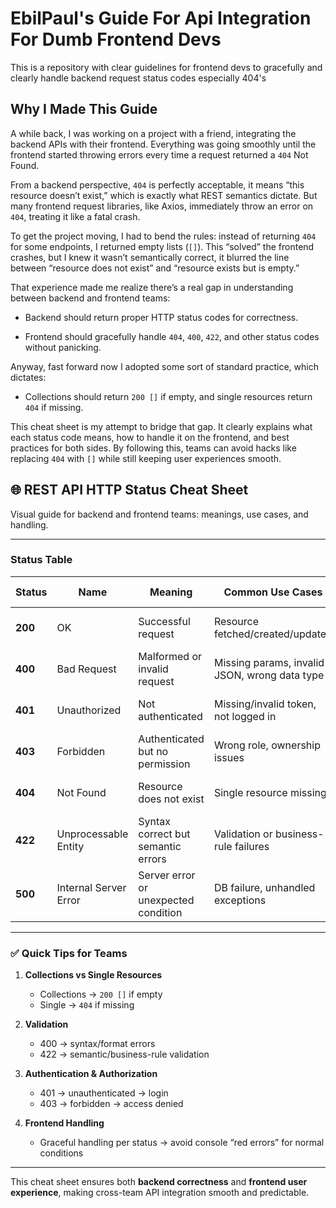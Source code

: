 # EbilPaul's Guide For Api Integration For Dumb Frontend Devs
This is a repository with clear guidelines for frontend devs to gracefully and clearly handle backend request status codes especially 404's


## Why I Made This Guide

A while back, I was working on a project with a friend, integrating the backend APIs with their frontend. Everything was going smoothly until the frontend started throwing errors every time a request returned a `404` Not Found.

From a backend perspective, `404` is perfectly acceptable, it means “this resource doesn’t exist,” which is exactly what REST semantics dictate. But many frontend request libraries, like Axios, immediately throw an error on `404`, treating it like a fatal crash.

To get the project moving, I had to bend the rules: instead of returning `404` for some endpoints, I returned empty lists (`[]`). This “solved” the frontend crashes, but I knew it wasn’t semantically correct, it blurred the line between “resource does not exist” and “resource exists but is empty.”

That experience made me realize there’s a real gap in understanding between backend and frontend teams:

* Backend should return proper HTTP status codes for correctness.

* Frontend should gracefully handle `404`, `400`, `422`, and other status codes without panicking.

Anyway, fast forward now I adopted some sort of standard practice, which dictates:

* Collections should return `200 []` if empty, and single resources return `404` if missing.

This cheat sheet is my attempt to bridge that gap. It clearly explains what each status code means, how to handle it on the frontend, and best practices for both sides. By following this, teams can avoid hacks like replacing `404` with `[]` while still keeping user experiences smooth.

## 🌐 REST API HTTP Status Cheat Sheet

Visual guide for backend and frontend teams: meanings, use cases, and handling.

---

### Status Table

| Status | Name | Meaning | Common Use Cases | Frontend Handling |
|--------|------|---------|-----------------|-----------------|
| **200** | OK | Successful request | Resource fetched/created/updated | Render data or empty state (`[]`) gracefully |
| **400** | Bad Request | Malformed or invalid request | Missing params, invalid JSON, wrong data type | Show validation errors. Don't crash. |
| **401** | Unauthorized | Not authenticated | Missing/invalid token, not logged in | Redirect to login or show "please log in." |
| **403** | Forbidden | Authenticated but no permission | Wrong role, ownership issues | Show "Access denied." |
| **404** | Not Found | Resource does not exist | Single resource missing | Show "Not found" or empty state. |
| **422** | Unprocessable Entity | Syntax correct but semantic errors | Validation or business-rule failures | Show field-specific errors/messages. |
| **500** | Internal Server Error | Server error or unexpected condition | DB failure, unhandled exceptions | Show generic error page. Retry/report. |

---

### ✅ Quick Tips for Teams

1. **Collections vs Single Resources**
   - Collections → `200 []` if empty  
   - Single → `404` if missing

2. **Validation**
   - 400 → syntax/format errors  
   - 422 → semantic/business-rule validation

3. **Authentication & Authorization**
   - 401 → unauthenticated → login  
   - 403 → forbidden → access denied

4. **Frontend Handling**
   - Graceful handling per status → avoid console “red errors” for normal conditions

---

This cheat sheet ensures both **backend correctness** and **frontend user experience**, making cross-team API integration smooth and predictable.
